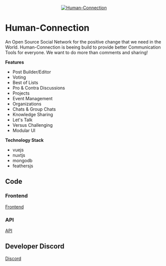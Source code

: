 <p align="center">
  <a href="https://human-connection.org"><img align="center" src="https://github.com/Human-Connection/Human-Connection/blob/master/lets_get_together_2.png" alt="Human-Connection" /></a>
</p>

# Human-Connection

An Open Source Social Network for the positive change that we need in the World.
Human-Connection is beeing build to provide better Communication Tools for everyone.
We want to do more than comments and sharing!

**Features**
- Post Builder/Editor
- Voting
- Best of Lists
- Pro & Contra Discussions
- Projects
- Event Management
- Organizations
- Chats & Group Chats
- Knowledge Sharing
- Let's Talk
- Versus Challenging
- Modular UI

**Technology Stack**
- vuejs
- nuxtjs
- mongodb
- feathersjs

## Code

### Frontend
[Frontend](https://github.com/Human-Connection/WebApp)

### API
[API](https://github.com/Human-Connection/API)

## Developer Discord
[Discord](https://discord.gg/6ub73U3)

